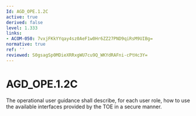 ```yaml
---
Id: AGD_OPE.1.2C
active: true
derived: false
level: 1.333
links:
- ACOM-050: 7vxjFKkYYqay4sz0AeF1w0Hr6ZZ27PND9qiRsM9UIBg=
normative: true
ref: ''
reviewed: S0gsagSp0MDieXRRxgWU7cu9Q_WKYdRAFni-cPtHc3Y=
---
```


# AGD_OPE.1.2C

The operational user guidance shall describe, for each user role, how to use the available interfaces provided by the TOE in a secure manner.